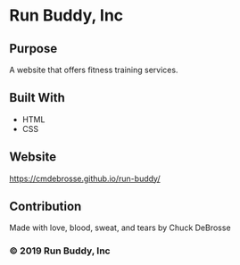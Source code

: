 # Run Buddy, Inc

## Purpose
A website that offers fitness training services.

## Built With
* HTML
* CSS

## Website
https://cmdebrosse.github.io/run-buddy/

## Contribution
Made with love, blood, sweat, and tears by Chuck DeBrosse

### &copy; 2019 Run Buddy, Inc
